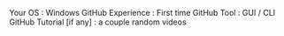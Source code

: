 Your OS : Windows
GitHub Experience : First time
GitHub Tool : GUI / CLI
GitHub Tutorial [if any] : a couple random videos